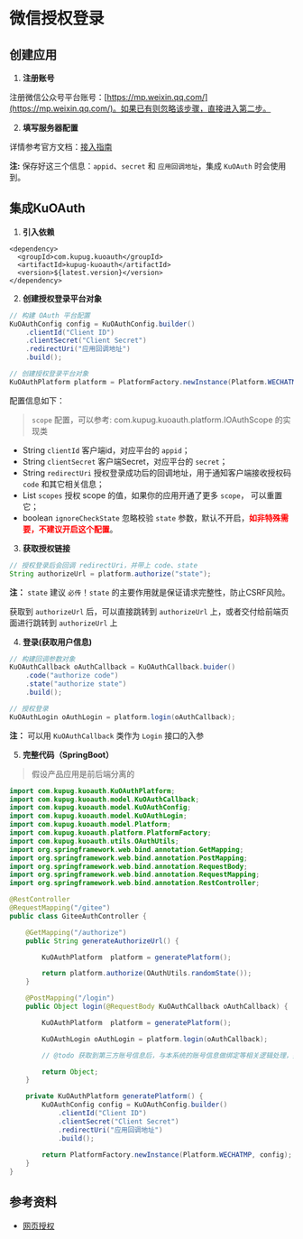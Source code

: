 # 微信授权登录

## 创建应用

1. **注册账号**

注册微信公众号平台账号：[https://mp.weixin.qq.com/](https://mp.weixin.qq.com/)。如果已有则忽略该步骤，直接进入第二步。

2. **填写服务器配置**

详情参考官方文档：[接入指南](https://developers.weixin.qq.com/doc/offiaccount/Basic_Information/Access_Overview.html)

**注:** 保存好这三个信息：`appid`、`secret` 和 `应用回调地址`，集成 `KuOAuth` 时会使用到。


## 集成KuOAuth

1. **引入依赖**

```maven
<dependency>
  <groupId>com.kupug.kuoauth</groupId>
  <artifactId>kupug-kuoauth</artifactId>
  <version>${latest.version}</version>
</dependency>
```

2. **创建授权登录平台对象**

```java
// 构建 OAuth 平台配置
KuOAuthConfig config = KuOAuthConfig.builder()
    .clientId("Client ID")
    .clientSecret("Client Secret")
    .redirectUri("应用回调地址")
    .build();

// 创建授权登录平台对象
KuOAuthPlatform platform = PlatformFactory.newInstance(Platform.WECHATMP, config);
```

配置信息如下：
> `scope` 配置，可以参考: com.kupug.kuoauth.platform.IOAuthScope 的实现类

- String `clientId` 客户端id，对应平台的 `appid`；
- String `clientSecret` 客户端Secret，对应平台的 `secret`；
- String `redirectUri` 授权登录成功后的回调地址，用于通知客户端接收授权码 `code` 和其它相关信息；
- List `scopes` 授权 scope 的值，如果你的应用开通了更多 `scope`， 可以重置它；
- boolean `ignoreCheckState` 忽略校验 `state` 参数，默认不开启，<strong style="color:red">如非特殊需要，不建议开启这个配置</strong>。


3. **获取授权链接**

```java
// 授权登录后会回调 redirectUri，并带上 code、state
String authorizeUrl = platform.authorize("state");
```

**注：** `state` 建议 `必传`！`state` 的主要作用就是保证请求完整性，防止CSRF风险。

获取到 `authorizeUrl` 后，可以直接跳转到 `authorizeUrl` 上，或者交付给前端页面进行跳转到 `authorizeUrl` 上

4. **登录(获取用户信息)** 

```java
// 构建回调参数对象
KuOAuthCallback oAuthCallback = KuOAuthCallback.buider()
    .code("authorize code")
    .state("authorize state")
    .build();

// 授权登录
KuOAuthLogin oAuthLogin = platform.login(oAuthCallback);
```

**注：** 可以用 `KuOAuthCallback` 类作为 `Login` 接口的入参

5. **完整代码（SpringBoot）**
> 假设产品应用是前后端分离的

```java
import com.kupug.kuoauth.KuOAuthPlatform;
import com.kupug.kuoauth.model.KuOAuthCallback;
import com.kupug.kuoauth.model.KuOAuthConfig;
import com.kupug.kuoauth.model.KuOAuthLogin;
import com.kupug.kuoauth.model.Platform;
import com.kupug.kuoauth.platform.PlatformFactory;
import com.kupug.kuoauth.utils.OAuthUtils;
import org.springframework.web.bind.annotation.GetMapping;
import org.springframework.web.bind.annotation.PostMapping;
import org.springframework.web.bind.annotation.RequestBody;
import org.springframework.web.bind.annotation.RequestMapping;
import org.springframework.web.bind.annotation.RestController;

@RestController
@RequestMapping("/gitee")
public class GiteeAuthController {

    @GetMapping("/authorize")
    public String generateAuthorizeUrl() {

        KuOAuthPlatform  platform = generatePlatform();

        return platform.authorize(OAuthUtils.randomState());
    }

    @PostMapping("/login")
    public Object login(@RequestBody KuOAuthCallback oAuthCallback) {

        KuOAuthPlatform  platform = generatePlatform();

        KuOAuthLogin oAuthLogin = platform.login(oAuthCallback);

        // @todo 获取到第三方账号信息后，与本系统的账号信息做绑定等相关逻辑处理，并生成用户登录信息，返回给客户端

        return Object;
    }

    private KuOAuthPlatform generatePlatform() {
        KuOAuthConfig config = KuOAuthConfig.builder()
            .clientId("Client ID")
            .clientSecret("Client Secret")
            .redirectUri("应用回调地址")
            .build();
            
        return PlatformFactory.newInstance(Platform.WECHATMP, config);
    }
}
```

## 参考资料
- [网页授权](https://developers.weixin.qq.com/doc/offiaccount/OA_Web_Apps/Wechat_webpage_authorization.html)
